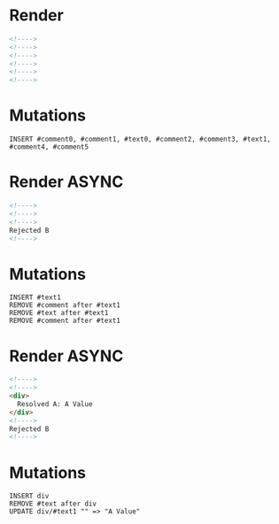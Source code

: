# Render
```html
<!---->
<!---->
<!---->
<!---->
<!---->
<!---->
```

# Mutations
```
INSERT #comment0, #comment1, #text0, #comment2, #comment3, #text1, #comment4, #comment5
```

# Render ASYNC
```html
<!---->
<!---->
<!---->
Rejected B
<!---->
```

# Mutations
```
INSERT #text1
REMOVE #comment after #text1
REMOVE #text after #text1
REMOVE #comment after #text1
```

# Render ASYNC
```html
<!---->
<!---->
<div>
  Resolved A: A Value
</div>
<!---->
Rejected B
<!---->
```

# Mutations
```
INSERT div
REMOVE #text after div
UPDATE div/#text1 "" => "A Value"
```